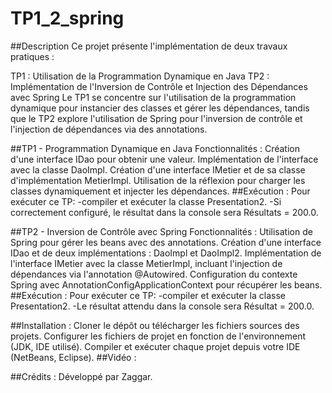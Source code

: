 # TP1_2_spring
##Description
Ce projet présente l'implémentation de deux travaux pratiques :

TP1 : Utilisation de la Programmation Dynamique en Java
TP2 : Implémentation de l'Inversion de Contrôle et Injection des Dépendances avec Spring
Le TP1 se concentre sur l'utilisation de la programmation dynamique pour instancier des classes et gérer les dépendances, tandis que le TP2 explore l'utilisation de Spring pour l'inversion de contrôle et l'injection de dépendances via des annotations.

##TP1 - Programmation Dynamique en Java
Fonctionnalités :
Création d'une interface IDao pour obtenir une valeur.
Implémentation de l'interface avec la classe DaoImpl.
Création d'une interface IMetier et de sa classe d'implémentation MetierImpl.
Utilisation de la réflexion pour charger les classes dynamiquement et injecter les dépendances.
##Exécution :
Pour exécuter ce TP:
-compiler et exécuter la classe Presentation2. 
-Si correctement configuré, le résultat dans la console sera Résultats = 200.0.

##TP2 - Inversion de Contrôle avec Spring
Fonctionnalités :
Utilisation de Spring pour gérer les beans avec des annotations.
Création d'une interface IDao et de deux implémentations : DaoImpl et DaoImpl2.
Implémentation de l'interface IMetier avec la classe MetierImpl, incluant l'injection de dépendances via l'annotation @Autowired.
Configuration du contexte Spring avec AnnotationConfigApplicationContext pour récupérer les beans.
##Exécution :
Pour exécuter ce TP:
-compiler et exécuter la classe Presentation2.
-Le résultat attendu dans la console sera Résultat = 200.0.

##Installation :
Cloner le dépôt ou télécharger les fichiers sources des projets.
Configurer les fichiers de projet en fonction de l'environnement (JDK, IDE utilisé).
Compiler et exécuter chaque projet depuis votre IDE (NetBeans, Eclipse).
##Vidéo :

##Crédits :
Développé par Zaggar.
